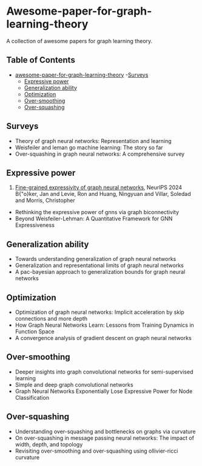 # Awesome-paper-for-graph-learning-theory
A collection of awesome papers for graph learning theory.
## Table of Contents

- [awesome-paper-for-graph-learning-theory](#awesome-paper-for-graph-learning-theory-)
  -[Surveys](#surveys)
  - [Expressive power](#expressive-power)
  - [Generalization ability](#generalization-ability)
  - [Optimization](#optimization)
  - [Over-smoothing](#over-smoothing)
  - [Over-squashing](#over-squashing)
    
## Surveys
- Theory of graph neural networks: Representation and learning
- Weisfeiler and leman go machine learning: The story so far
- Over-squashing in graph neural networks: A comprehensive survey

## Expressive power

1. [Fine-grained expressivity of graph neural networks](https://proceedings.neurips.cc/paper_files/paper/2023/file/9200d97ca2bf3a26db7b591844014f00-Paper-Conference.pdf), NeurIPS 2024 \
   B{\"o}ker, Jan and Levie, Ron and Huang, Ningyuan and Villar, Soledad and Morris, Christopher
- Rethinking the expressive power of gnns via graph biconnectivity
- Beyond Weisfeiler-Lehman: A Quantitative Framework for GNN Expressiveness

## Generalization ability
- Towards understanding generalization of graph neural networks
- Generalization and representational limits of graph neural networks
- A pac-bayesian approach to generalization bounds for graph neural networks

## Optimization
- Optimization of graph neural networks: Implicit acceleration by skip connections and more depth
- How Graph Neural Networks Learn: Lessons from Training Dynamics in Function Space
- A convergence analysis of gradient descent on graph neural networks

## Over-smoothing
- Deeper insights into graph convolutional networks for semi-supervised learning
- Simple and deep graph convolutional networks
- Graph Neural Networks Exponentially Lose Expressive Power for Node Classification

## Over-squashing
- Understanding over-squashing and bottlenecks on graphs via curvature
- On over-squashing in message passing neural networks: The impact of width, depth, and topology
- Revisiting over-smoothing and over-squashing using ollivier-ricci curvature
